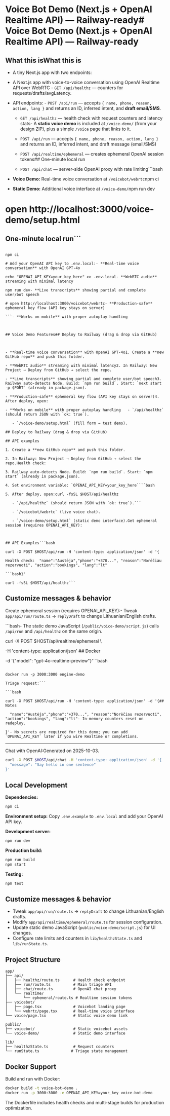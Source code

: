 # Voice Bot Demo (Next.js + OpenAI Realtime API) — Railway-ready# Voice Bot Demo (Next.js + OpenAI Realtime API) — Railway-ready



## What this is**What this is**

- A tiny Next.js app with two endpoints:

- A Next.js app with voice-to-voice conversation using OpenAI Realtime API over WebRTC  - `GET /api/healthz` — counters for requests/drafts/avgLatency.

- API endpoints:  - `POST /api/run` — accepts `{ name, phone, reason, action, lang }` and returns an ID, inferred intent, and **draft email/SMS**.

  - `GET /api/healthz` — health check with request counters and latency stats- A **static voice demo** is included at `/voice-demo/` (from your design ZIP), plus a simple `/voice` page that links to it.

  - `POST /api/run` — accepts `{ name, phone, reason, action, lang }` and returns an ID, inferred intent, and draft message (email/SMS)

  - `POST /api/realtime/ephemeral` — creates ephemeral OpenAI session tokens## One-minute local run

  - `POST /api/chat` — server-side OpenAI proxy with rate limiting```bash

- **Voice Demo:** Real-time voice conversation at `/voicebot/webrtc`npm ci

- **Static Demo:** Additional voice interface at `/voice-demo/`npm run dev

# open http://localhost:3000/voice-demo/setup.html

## One-minute local run```



```bash## Voice Demo Features

npm ci

# Add your OpenAI API key to .env.local:- **Real-time voice conversation** with OpenAI GPT-4o

echo "OPENAI_API_KEY=your_key_here" >> .env.local- **WebRTC audio** streaming with minimal latency

npm run dev- **Live transcripts** showing partial and complete user/bot speech

# open http://localhost:3000/voicebot/webrtc- **Production-safe** ephemeral key flow (API key stays on server)

```- **Works on mobile** with proper autoplay handling



## Voice Demo Features## Deploy to Railway (drag & drop via GitHub)



- **Real-time voice conversation** with OpenAI GPT-4o1. Create a **new GitHub repo** and push this folder.

- **WebRTC audio** streaming with minimal latency2. In Railway: New Project → Deploy from GitHub → select the repo.

- **Live transcripts** showing partial and complete user/bot speech3. Railway auto-detects Node. Build: `npm run build`. Start: `next start -p $PORT` (already in package.json).

- **Production-safe** ephemeral key flow (API key stays on server)4. After deploy, open:

- **Works on mobile** with proper autoplay handling   - `/api/healthz` (should return JSON with `ok: true`).

   - `/voice-demo/setup.html` (fill form → test demo).

## Deploy to Railway (drag & drop via GitHub)

## API examples

1. Create a **new GitHub repo** and push this folder.

2. In Railway: New Project → Deploy from GitHub → select the repo.Health check:

3. Railway auto-detects Node. Build: `npm run build`. Start: `npm start` (already in package.json).

4. Set environment variable: `OPENAI_API_KEY=your_key_here````bash

5. After deploy, open:curl -fsSL $HOST/api/healthz

   - `/api/healthz` (should return JSON with `ok: true`).```

   - `/voicebot/webrtc` (live voice chat).

   - `/voice-demo/setup.html` (static demo interface).Get ephemeral session (requires OPENAI_API_KEY):



## API Examples```bash

curl -X POST $HOST/api/run -H 'content-type: application/json' -d '{

Health check:  "name":"Austėja","phone":"+370...", "reason":"Norėčiau rezervuoti", "action":"bookings", "lang":"lt"

```bash}'

curl -fsSL $HOST/api/healthz```

```

## Customize messages & behavior

Create ephemeral session (requires OPENAI_API_KEY):- Tweak `app/api/run/route.ts` → `replyDraft` to change Lithuanian/English drafts.

```bash- The static demo JavaScript (`/public/voice-demo/script.js`) calls `/api/run` and `/api/healthz` on the same origin.

curl -X POST $HOST/api/realtime/ephemeral \

  -H 'content-type: application/json' \## Docker

  -d '{"model": "gpt-4o-realtime-preview"}'```bash

```docker build -t engine-demo .

docker run -p 3000:3000 engine-demo

Triage request:```

```bash

curl -X POST $HOST/api/run -H 'content-type: application/json' -d '{## Notes

  "name":"Austėja","phone":"+370...", "reason":"Norėčiau rezervuoti", "action":"bookings", "lang":"lt"- In-memory counters reset on redeploy.

}'- No secrets are required for this demo; you can add `OPENAI_API_KEY` later if you wire Realtime or completions.

```

---

Chat with OpenAI:Generated on 2025-10-03.

```bash
curl -X POST $HOST/api/chat -H 'content-type: application/json' -d '{
  "message": "Say hello in one sentence"
}'
```

## Local Development

**Dependencies:**
```bash
npm ci
```

**Environment setup:**
Copy `.env.example` to `.env.local` and add your OpenAI API key.

**Development server:**
```bash
npm run dev
```

**Production build:**
```bash
npm run build
npm start
```

**Testing:**
```bash
npm test
```

## Customize messages & behavior

- Tweak `app/api/run/route.ts` → `replyDraft` to change Lithuanian/English drafts.
- Modify `app/api/realtime/ephemeral/route.ts` for session configuration.
- Update static demo JavaScript (`public/voice-demo/script.js`) for UI changes.
- Configure rate limits and counters in `lib/healthzState.ts` and `lib/runState.ts`.

## Project Structure

```
app/
├── api/
│   ├── healthz/route.ts      # Health check endpoint
│   ├── run/route.ts          # Main triage API
│   ├── chat/route.ts         # OpenAI chat proxy
│   └── realtime/
│       └── ephemeral/route.ts # Realtime session tokens
├── voicebot/
│   ├── page.tsx              # Voicebot landing page
│   └── webrtc/page.tsx       # Real-time voice interface
└── voice/page.tsx            # Static voice demo link

public/
├── voicebot/                 # Static voicebot assets
└── voice-demo/               # Static demo interface

lib/
├── healthzState.ts           # Request counters
└── runState.ts              # Triage state management
```

## Docker Support

Build and run with Docker:
```bash
docker build -t voice-bot-demo .
docker run -p 3000:3000 -e OPENAI_API_KEY=your_key voice-bot-demo
```

The Dockerfile includes health checks and multi-stage builds for production optimization.